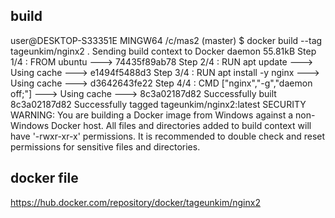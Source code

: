 
## build
user@DESKTOP-S33351E MINGW64 /c/mas2 (master)
$ docker build --tag tageunkim/nginx2  .
Sending build context to Docker daemon  55.81kB
Step 1/4 : FROM ubuntu
 ---> 74435f89ab78
Step 2/4 : RUN apt update
 ---> Using cache
 ---> e1494f5488d3
Step 3/4 : RUN apt install -y nginx
 ---> Using cache
 ---> d3642643fe22
Step 4/4 : CMD ["nginx","-g","daemon off;"]
 ---> Using cache
 ---> 8c3a02187d82
Successfully built 8c3a02187d82
Successfully tagged tageunkim/nginx2:latest
SECURITY WARNING: You are building a Docker image from Windows against a non-Windows Docker host. All files and directories added to build context will have '-rwxr-xr-x' permissions. It is recommended to double check and reset permissions for sensitive files and directories.

## docker file
https://hub.docker.com/repository/docker/tageunkim/nginx2
